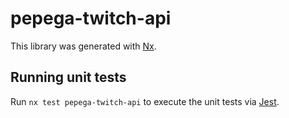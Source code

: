 # pepega-twitch-api

This library was generated with [Nx](https://nx.dev).

## Running unit tests

Run `nx test pepega-twitch-api` to execute the unit tests via [Jest](https://jestjs.io).
